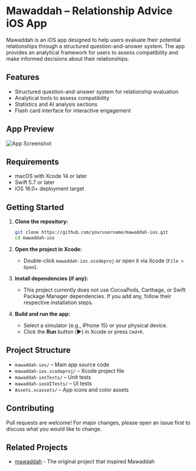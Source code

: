 # Mawaddah – Relationship Advice iOS App

Mawaddah is an iOS app designed to help users evaluate their potential relationships through a structured question-and-answer system. The app provides an analytical framework for users to assess compatibility and make informed decisions about their relationships.

## Features
- Structured question-and-answer system for relationship evaluation
- Analytical tools to assess compatibility
- Statistics and AI analysis sections
- Flash card interface for interactive engagement

## App Preview

<!-- Place your screenshot in the `assets` folder and update the path below -->
![App Screenshot](assets/screenshot.png)

## Requirements
- macOS with Xcode 14 or later
- Swift 5.7 or later
- iOS 16.0+ deployment target

## Getting Started

1. **Clone the repository:**
   ```sh
   git clone https://github.com/yourusername/mawaddah-ios.git
   cd mawaddah-ios
   ```

2. **Open the project in Xcode:**
   - Double-click `mawaddah-ios.xcodeproj` or open it via Xcode (`File > Open`).

3. **Install dependencies (if any):**
   - This project currently does not use CocoaPods, Carthage, or Swift Package Manager dependencies. If you add any, follow their respective installation steps.

4. **Build and run the app:**
   - Select a simulator (e.g., iPhone 15) or your physical device.
   - Click the **Run** button (▶️) in Xcode or press `Cmd+R`.

## Project Structure
- `mawaddah-ios/` – Main app source code
- `mawaddah-ios.xcodeproj/` – Xcode project file
- `mawaddah-iosTests/` – Unit tests
- `mawaddah-iosUITests/` – UI tests
- `Assets.xcassets/` – App icons and color assets

## Contributing
Pull requests are welcome! For major changes, please open an issue first to discuss what you would like to change.


## Related Projects
- [mawaddah](https://github.com/ammarsaf/askp) - The original project that inspired Mawaddah

